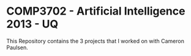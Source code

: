 ﻿# COMP3702 - Artificial Intelligence 2013 - UQ
﻿This Repository contains the 3 projects that I worked on with Cameron Paulsen.
